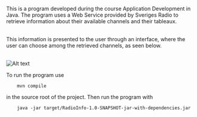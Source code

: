 This is a program developed during the course Application Development in Java. The program uses a Web Service provided by Sveriges Radio to retrieve information about their available channels and their tableaux.<br><br>

This information is presented to the user through an interface, where the user can choose among the retrieved channels, as seen below.<br><br>

![Alt text](/src/main/java/resources.images/Program.jpg?raw=true )<br>

To run the program use

        mvn compile

in the source root of the project. Then run the program with


        java -jar target/RadioInfo-1.0-SNAPSHOT-jar-with-dependencies.jar